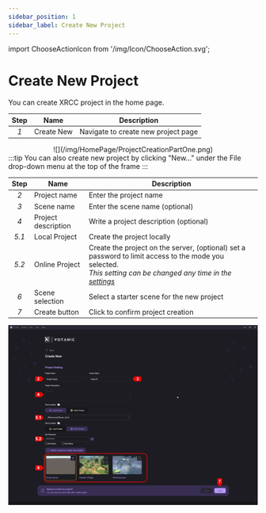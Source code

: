 ```yaml
---
sidebar_position: 1
sidebar_label: Create New Project
---
```


import ChooseActionIcon from '/img/Icon/ChooseAction.svg';

# Create New Project 

You can create XRCC project in the home page. 

  | Step | Name                | Description                                 |
  |:----:|---------------------|---------------------------------------------|
  | *1*  | Create New          | Navigate to create new project page  |

<center>![](/img/HomePage/ProjectCreationPartOne.png)</center>
  :::tip
  You can also create new project by clicking "New..." under the File drop-down menu at the top of the frame 
  :::

  | Step | Name                | Description                                 |
  |:----:|---------------------|---------------------------------------------|
  | *2*  | Project name        | Enter the project name                      |
  | *3*  | Scene name          | Enter the scene name (optional)             |
  | *4*  | Project description | Write a project description (optional)      |
  | *5.1*| Local Project       | Create the project locally|
  | *5.2*| Online Project      | Create the project on the server, (optional) set a password to limit access to the mode you selected. <br/> *This setting can be changed any time in the [settings](/docs/PCMode/Misc/Settings.md)*|
  | *6*  | Scene selection     | Select a starter scene for the new project  |
  | *7*  | Create button       | Click to confirm project creation |


<!-- <center>![](/img/HomePage/ProjectCreationPartTwo.png)</center>

<center>![](/img/HomePage/ProjectCreationPartThree.png)</center>

<center>![](/img/HomePage/ProjectCreationPartFour.png)</center>

<center>![](/img/HomePage/ProjectCreationPartFive.png)</center> -->

![](/img/HomePage/ProjectCreation.png)

